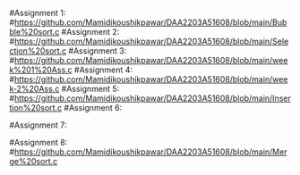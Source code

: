 #Assignment 1:
#https://github.com/Mamidikoushikpawar/DAA2203A51608/blob/main/Bubble%20sort.c
#Assignment 2:
#https://github.com/Mamidikoushikpawar/DAA2203A51608/blob/main/Selection%20sort.c
#Assignment 3:
#https://github.com/Mamidikoushikpawar/DAA2203A51608/blob/main/week%201%20Ass.c
#Assignment 4:
#https://github.com/Mamidikoushikpawar/DAA2203A51608/blob/main/week-2%20Ass.c
#Assignment 5:
#https://github.com/Mamidikoushikpawar/DAA2203A51608/blob/main/Insertion%20sort.c
#Assignment 6:

#Assignment 7:

#Assignment 8:
#https://github.com/Mamidikoushikpawar/DAA2203A51608/blob/main/Merge%20sort.c
